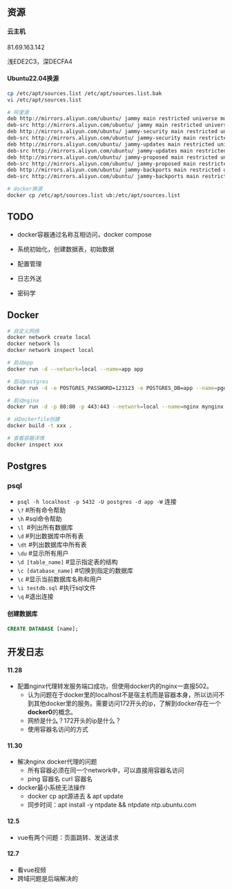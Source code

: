 ## 资源 

#### 云主机

81.69.163.142

浅EDE2C3，深DECFA4

#### Ubuntu22.04换源

```bash
cp /etc/apt/sources.list /etc/apt/sources.list.bak
vi /etc/apt/sources.list

# 阿里源
deb http://mirrors.aliyun.com/ubuntu/ jammy main restricted universe multiverse
deb-src http://mirrors.aliyun.com/ubuntu/ jammy main restricted universe multiverse
deb http://mirrors.aliyun.com/ubuntu/ jammy-security main restricted universe multiverse
deb-src http://mirrors.aliyun.com/ubuntu/ jammy-security main restricted universe multiverse
deb http://mirrors.aliyun.com/ubuntu/ jammy-updates main restricted universe multiverse
deb-src http://mirrors.aliyun.com/ubuntu/ jammy-updates main restricted universe multiverse
deb http://mirrors.aliyun.com/ubuntu/ jammy-proposed main restricted universe multiverse
deb-src http://mirrors.aliyun.com/ubuntu/ jammy-proposed main restricted universe multiverse
deb http://mirrors.aliyun.com/ubuntu/ jammy-backports main restricted universe multiverse
deb-src http://mirrors.aliyun.com/ubuntu/ jammy-backports main restricted universe multiverse

# docker换源
docker cp /etc/apt/sources.list ub:/etc/apt/sources.list
```





## TODO

- docker容器通过名称互相访问，docker compose

- 系统初始化，创建数据表，初始数据

- 配置管理

- 日志外送

- 密码学

  

## Docker

```bash
# 自定义网络
docker network create local
docker network ls
docker network inspect local

# 启动app
docker run -d --network=local --name=app app

# 启动postgres
docker run -d -e POSTGRES_PASSWORD=123123 -e POSTGRES_DB=app --name=pgdb --network=local postgres

# 启动nginx
docker run -d -p 80:80 -p 443:443 --network=local --name=nginx mynginx

# 从Dockerfile创建
docker build -t xxx .

# 查看容器详情
docker inspect xxx
```





## Postgres

### psql

-  `psql -h localhost -p 5432 -U postgres -d app -W` 连接
-  `\?` #所有命令帮助
-  `\h` #sql命令帮助
-  `\l `#列出所有数据库&#x20;
-  `\d` #列出数据库中所有表&#x20;
-  `\dt` #列出数据库中所有表&#x20;
-  `\du` #显示所有用户
-  `\d [table_name]` #显示指定表的结构
-  `\c [database_name]` #切换到指定的数据库&#x20;
-  `\c` #显示当前数据库名称和用户
-  `\i testdb.sql` #执行sql文件
-  `\q` #退出连接

#### 创建数据库

```sql
CREATE DATABASE [name];
```







## 开发日志

#### 11.28

- 配置nginx代理转发服务端口成功，但使用docker内的nginx一直报502。
  - 认为问题在于docker里的localhost不是宿主机而是容器本身，所以访问不到其他docker里的服务。需要访问172开头的ip，了解到docker存在一个**docker0**的概念。
  - 网桥是什么？172开头的ip是什么？
  - 使用容器名访问的方式

#### 11.30

- 解决nginx docker代理的问题
  - 所有容器必须在同一个network中，可以直接用容器名访问
  - ping 容器名 curl 容器名
- docker最小系统无法操作
  - docker cp apt源进去 & apt update
  - 同步时间：apt install -y ntpdate && ntpdate ntp.ubuntu.com

#### 12.5

- vue有两个问题：页面跳转、发送请求

#### 12.7

- 看vue视频
- 跨域问题是后端解决的







